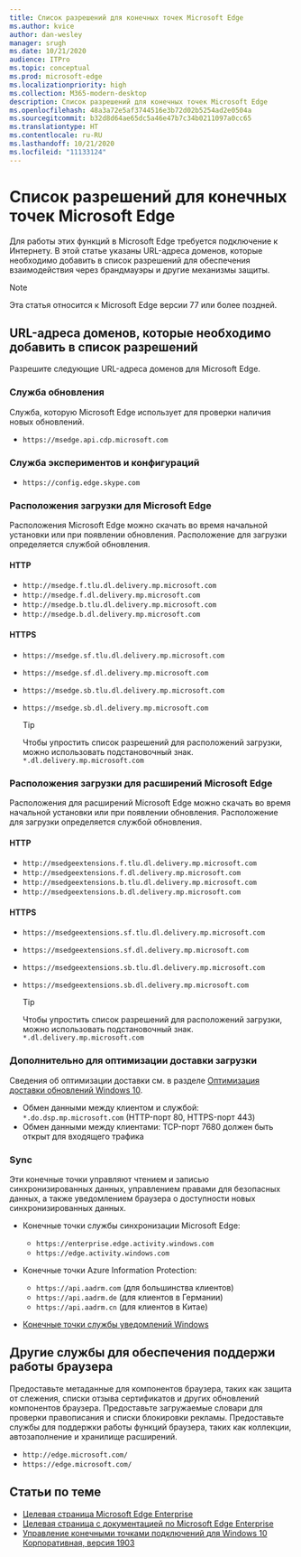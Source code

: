 ```yaml
---
title: Список разрешений для конечных точек Microsoft Edge
ms.author: kvice
author: dan-wesley
manager: srugh
ms.date: 10/21/2020
audience: ITPro
ms.topic: conceptual
ms.prod: microsoft-edge
ms.localizationpriority: high
ms.collection: M365-modern-desktop
description: Список разрешений для конечных точек Microsoft Edge
ms.openlocfilehash: 48a3a72e5af3744516e3b72d02b5254ad2e0504a
ms.sourcegitcommit: b32d8d64ae65dc5a46e47b7c34b0211097a0cc65
ms.translationtype: HT
ms.contentlocale: ru-RU
ms.lasthandoff: 10/21/2020
ms.locfileid: "11133124"
---
```

# Список разрешений для конечных точек Microsoft Edge

Для работы этих функций в Microsoft Edge требуется подключение к Интернету. В этой статье указаны URL-адреса доменов, которые необходимо добавить в список разрешений для обеспечения взаимодействия через брандмауэры и другие механизмы защиты.

> [!NOTE]
> Эта статья относится к Microsoft Edge версии 77 или более поздней.

## URL-адреса доменов, которые необходимо добавить в список разрешений

Разрешите следующие URL-адреса доменов для Microsoft Edge.

### Служба обновления

Служба, которую Microsoft Edge использует для проверки наличия новых обновлений.

- `https://msedge.api.cdp.microsoft.com`

### Служба экспериментов и конфигураций

- `https://config.edge.skype.com`

### Расположения загрузки для Microsoft Edge

Расположения Microsoft Edge можно скачать во время начальной установки или при появлении обновления. Расположение для загрузки определяется службой обновления.

#### HTTP

- `http://msedge.f.tlu.dl.delivery.mp.microsoft.com`
- `http://msedge.f.dl.delivery.mp.microsoft.com`
- `http://msedge.b.tlu.dl.delivery.mp.microsoft.com`
- `http://msedge.b.dl.delivery.mp.microsoft.com`

#### HTTPS

- `https://msedge.sf.tlu.dl.delivery.mp.microsoft.com`
- `https://msedge.sf.dl.delivery.mp.microsoft.com`
- `https://msedge.sb.tlu.dl.delivery.mp.microsoft.com`
- `https://msedge.sb.dl.delivery.mp.microsoft.com`

  > [!TIP]
  > Чтобы упростить список разрешений для расположений загрузки, можно использовать подстановочный знак. `*.dl.delivery.mp.microsoft.com`

### Расположения загрузки для расширений Microsoft Edge

Расположения для расширений Microsoft Edge можно скачать во время начальной установки или при появлении обновления. Расположение для загрузки определяется службой обновления.

#### HTTP

- `http://msedgeextensions.f.tlu.dl.delivery.mp.microsoft.com`
- `http://msedgeextensions.f.dl.delivery.mp.microsoft.com`
- `http://msedgeextensions.b.tlu.dl.delivery.mp.microsoft.com`
- `http://msedgeextensions.b.dl.delivery.mp.microsoft.com`

#### HTTPS

- `https://msedgeextensions.sf.tlu.dl.delivery.mp.microsoft.com`
- `https://msedgeextensions.sf.dl.delivery.mp.microsoft.com`
- `https://msedgeextensions.sb.tlu.dl.delivery.mp.microsoft.com`
- `https://msedgeextensions.sb.dl.delivery.mp.microsoft.com`

  > [!TIP]
  > Чтобы упростить список разрешений для расположений загрузки, можно использовать подстановочный знак. `*.dl.delivery.mp.microsoft.com`

### Дополнительно для оптимизации доставки загрузки

Сведения об оптимизации доставки см. в разделе [Оптимизация доставки обновлений Windows 10](https://aka.ms/waas-do).

- Обмен данными между клиентом и службой: `*.do.dsp.mp.microsoft.com` (HTTP-порт 80, HTTPS-порт 443)
- Обмен данными между клиентами: TCP-порт 7680 должен быть открыт для входящего трафика

### Sync

Эти конечные точки управляют чтением и записью синхронизированных данных, управлением правами для безопасных данных, а также уведомлением браузера о доступности новых синхронизированных данных.

- Конечные точки службы синхронизации Microsoft Edge:

  - `https://enterprise.edge.activity.windows.com`
  - `https://edge.activity.windows.com`

- Конечные точки Azure Information Protection:

  - `https://api.aadrm.com` (для большинства клиентов)
  - `https://api.aadrm.de` (для клиентов в Германии)
  - `https://api.aadrm.cn` (для клиентов в Китае)

- [Конечные точки службы уведомлений Windows](https://docs.microsoft.com/windows/uwp/design/shell/tiles-and-notifications/firewall-allowlist-config)

## Другие службы для обеспечения поддержи работы браузера

Предоставьте метаданные для компонентов браузера, таких как защита от слежения, списки отзыва сертификатов и других обновлений компонентов браузера. Предоставьте загружаемые словари для проверки правописания и списки блокировки рекламы. Предоставьте службы для поддержки работы функций браузера, таких как коллекции, автозаполнение и хранилище расширений.

- `http://edge.microsoft.com/`
- `https://edge.microsoft.com/`

## Статьи по теме

- [Целевая страница Microsoft Edge Enterprise](https://aka.ms/EdgeEnterprise)
- [Целевая страница с документацией по Microsoft Edge Enterprise](https://docs.microsoft.com/DeployEdge/)
- [Управление конечными точками подключений для Windows 10 Корпоративная, версия 1903](https://docs.microsoft.com/windows/privacy/manage-windows-1903-endpoints)
